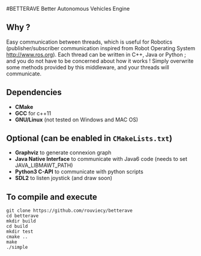 #BETTERAVE
Better Autonomous Vehicles Engine

## Why ?
Easy communication between threads, which is useful for Robotics (publisher/subscriber communication inspired from Robot Operating System http://www.ros.org). Each thread can be written in C++, Java or Python ; and you do not have to be concerned about how it works ! Simply overwrite some methods provided by this middleware, and your threads will communicate.

## Dependencies
+    **CMake**
+    **GCC** for c++11
+    **GNU/Linux** (not tested on Windows and MAC OS)

## Optional (can be enabled in `CMakeLists.txt`)
+    **Graphviz** to generate connexion graph
+    **Java Native Interface** to communicate with Java6 code (needs to set JAVA_LIBMAWT_PATH)
+    **Python3 C-API** to communicate with python scripts
+    **SDL2** to listen joystick (and draw soon)

## To compile and execute
    git clone https://github.com/rouviecy/betterave
    cd betterave
    mkdir build
    cd build
    mkdir test
    cmake ..
    make
    ./simple